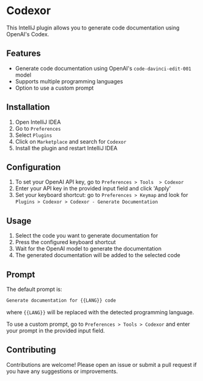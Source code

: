 Codexor
==========================

This IntelliJ plugin allows you to generate code documentation using OpenAI's Codex.

Features
--------

*   Generate code documentation using OpenAI's `code-davinci-edit-001` model
*   Supports multiple programming languages
*   Option to use a custom prompt

Installation
------------

1.  Open IntelliJ IDEA
2.  Go to `Preferences`
3.  Select `Plugins`
4.  Click on `Marketplace` and search for `Codexor`
5.  Install the plugin and restart IntelliJ IDEA

Configuration
-------------

1.  To set your OpenAI API key, go to `Preferences > Tools  > Codexor`
2.  Enter your API key in the provided input field and click 'Apply'
3.  Set your keyboard shortcut: go to `Preferences > Keymap` and look for `Plugins > Codexor > Codexor - Generate Documentation`

Usage
-----

1.  Select the code you want to generate documentation for
2.  Press the configured keyboard shortcut
3.  Wait for the OpenAI model to generate the documentation
4.  The generated documentation will be added to the selected code

Prompt
------

The default prompt is:

```css
Generate documentation for {{LANG}} code
```

where `{{LANG}}` will be replaced with the detected programming language.

To use a custom prompt, go to `Preferences > Tools > Codexor` and enter your prompt in the provided input field.

Contributing
------------

Contributions are welcome! Please open an issue or submit a pull request if you have any suggestions or improvements.
